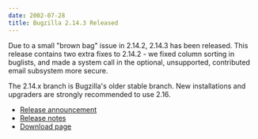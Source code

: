 ```yaml
---
date: 2002-07-28
title: Bugzilla 2.14.3 Released
---
```


Due to a small "brown bag" issue in 2.14.2, 2.14.3 has been released. This release contains two extra fixes to 2.14.2 - we fixed column sorting in buglists, and made a system call in the optional, unsupported, contributed email subsystem more secure.

The 2.14.x branch is Bugzilla's older stable branch. New installations and upgraders are strongly recommended to use 2.16.

*   [Release announcement](https://groups.google.com/groups?q=Bugzilla+2.14.3&hl=en&lr=&ie=UTF-8&oe=UTF-8&selm=p05111a03b969cbcaba10%40%5B192.168.1.203%5D&rnum=2)
*   [Release notes](../releases/2.14.3/release-notes.html)
*   [Download page](../download/)

